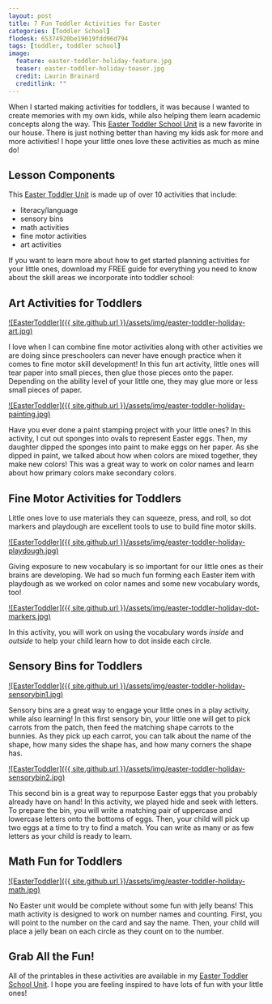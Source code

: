 ```yaml
---
layout: post
title: 7 Fun Toddler Activities for Easter
categories: [Toddler School]
flodesk: 65374920be19019fdd96d794
tags: [toddler, toddler school]
image:
  feature: easter-toddler-holiday-feature.jpg
  teaser: easter-toddler-holiday-teaser.jpg
  credit: Laurin Brainard
  creditlink: ""
---
```

When I started making activities for toddlers, it was because I wanted to create memories with my own kids, while also helping them learn academic concepts along the way. This [Easter Toddler School Unit](https://www.teacherspayteachers.com/Product/Easter-Toddler-School-Lesson-Plans-and-Activities-9270574?utm_source=PB%20Blog%2020230412&utm_campaign=Easter%20Toddler%20Unit) is a new favorite in our house. There is just nothing better than having my kids ask for more and more activities! I hope your little ones love these activities as much as mine do!

## Lesson Components 
This [Easter Toddler Unit](https://www.teacherspayteachers.com/Product/Easter-Toddler-School-Lesson-Plans-and-Activities-9270574?utm_source=PB%20Blog%2020230412&utm_campaign=Easter%20Toddler%20Unit) is made up of over 10 activities that include:
- literacy/language 
- sensory bins 
- math activities
- fine motor activities
- art activities

If you want to learn more about how to get started planning activities for your little ones, download my FREE guide for everything you need to know about the skill areas we incorporate into toddler school:

<div id="fd-form-65374920be19019fdd96d794"></div>
<script>
  window.fd('form', {
    formId: '65374920be19019fdd96d794',
    containerEl: '#fd-form-65374920be19019fdd96d794'
  });
</script>

## Art Activities for Toddlers

[![EasterToddler]({{ site.github.url }}/assets/img/easter-toddler-holiday-art.jpg)](https://www.teacherspayteachers.com/Product/Easter-Toddler-School-Lesson-Plans-and-Activities-9270574?utm_source=PB%20Blog%2020230412&utm_campaign=Easter%20Toddler%20Unit)

I love when I can combine fine motor activities along with other activities we are doing since preschoolers can never have enough practice when it comes to fine motor skill development! In this fun art activity, little ones will tear paper into small pieces, then glue those pieces onto the paper. Depending on the ability level of your little one, they may glue more or less small pieces of paper. 

[![EasterToddler]({{ site.github.url }}/assets/img/easter-toddler-holiday-painting.jpg)](https://www.teacherspayteachers.com/Product/Easter-Toddler-School-Lesson-Plans-and-Activities-9270574?utm_source=PB%20Blog%2020230412&utm_campaign=Easter%20Toddler%20Unit)

Have you ever done a paint stamping project with your little ones? In this activity, I cut out sponges into ovals to represent Easter eggs. Then, my daughter dipped the sponges into paint to make eggs on her paper. As she dipped in paint, we talked about how when colors are mixed together, they make new colors! This was a great way to work on color names and learn about how primary colors make secondary colors.

## Fine Motor Activities for Toddlers

Little ones love to use materials they can squeeze, press, and roll, so dot markers and playdough are excellent tools to use to build fine motor skills. 

[![EasterToddler]({{ site.github.url }}/assets/img/easter-toddler-holiday-playdough.jpg)](https://www.teacherspayteachers.com/Product/Easter-Toddler-School-Lesson-Plans-and-Activities-9270574?utm_source=PB%20Blog%2020230412&utm_campaign=Easter%20Toddler%20Unit)

Giving exposure to new vocabulary is so important for our little ones as their brains are developing. We had so much fun forming each Easter item with playdough as we worked on color names and some new vocabulary words, too!

[![EasterToddler]({{ site.github.url }}/assets/img/easter-toddler-holiday-dot-markers.jpg)](https://www.teacherspayteachers.com/Product/Easter-Toddler-School-Lesson-Plans-and-Activities-9270574?utm_source=PB%20Blog%2020230412&utm_campaign=Easter%20Toddler%20Unit)

In this activity, you will work on using the vocabulary words _inside_ and _outside_ to help your child learn how to dot inside each circle. 

## Sensory Bins for Toddlers

[![EasterToddler]({{ site.github.url }}/assets/img/easter-toddler-holiday-sensorybin1.jpg)](https://www.teacherspayteachers.com/Product/Easter-Toddler-School-Lesson-Plans-and-Activities-9270574?utm_source=PB%20Blog%2020230412&utm_campaign=Easter%20Toddler%20Unit)

Sensory bins are a great way to engage your little ones in a play activity, while also learning! In this first sensory bin, your little one will get to pick carrots from the patch, then feed the matching shape carrots to the bunnies. As they pick up each carrot, you can talk about the name of the shape, how many sides the shape has, and how many corners the shape has. 

[![EasterToddler]({{ site.github.url }}/assets/img/easter-toddler-holiday-sensorybin2.jpg)](https://www.teacherspayteachers.com/Product/Easter-Toddler-School-Lesson-Plans-and-Activities-9270574?utm_source=PB%20Blog%2020230412&utm_campaign=Easter%20Toddler%20Unit)

This second bin is a great way to repurpose Easter eggs that you probably already have on hand! In this activity, we played hide and seek with letters. To prepare the bin, you will write a matching pair of uppercase and lowercase letters onto the bottoms of eggs. Then, your child will pick up two eggs at a time to try to find a match. You can write as many or as few letters as your child is ready to learn. 

## Math Fun for Toddlers

[![EasterToddler]({{ site.github.url }}/assets/img/easter-toddler-holiday-math.jpg)](https://www.teacherspayteachers.com/Product/Easter-Toddler-School-Lesson-Plans-and-Activities-9270574?utm_source=PB%20Blog%2020230412&utm_campaign=Easter%20Toddler%20Unit)

No Easter unit would be complete without some fun with jelly beans! This math activity is designed to work on number names and counting. First, you will point to the number on the card and say the name. Then, your child will place a jelly bean on each circle as they count on to the number. 

## Grab All the Fun!

All of the printables in these activities are available in my [Easter Toddler School Unit](https://www.teacherspayteachers.com/Product/Easter-Toddler-School-Lesson-Plans-and-Activities-9270574?utm_source=PB%20Blog%2020230412&utm_campaign=Easter%20Toddler%20Unit). I hope you are feeling inspired to have lots of fun with your little ones!